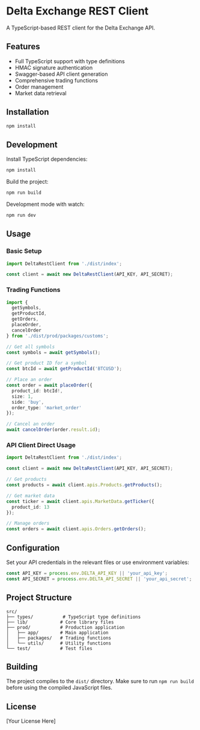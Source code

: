 # Delta Exchange REST Client

A TypeScript-based REST client for the Delta Exchange API.

## Features

- Full TypeScript support with type definitions
- HMAC signature authentication
- Swagger-based API client generation
- Comprehensive trading functions
- Order management
- Market data retrieval

## Installation

```bash
npm install
```

## Development

Install TypeScript dependencies:
```bash
npm install
```

Build the project:
```bash
npm run build
```

Development mode with watch:
```bash
npm run dev
```

## Usage

### Basic Setup

```typescript
import DeltaRestClient from './dist/index';

const client = await new DeltaRestClient(API_KEY, API_SECRET);
```

### Trading Functions

```typescript
import {
  getSymbols,
  getProductId,
  getOrders,
  placeOrder,
  cancelOrder
} from './dist/prod/packages/customs';

// Get all symbols
const symbols = await getSymbols();

// Get product ID for a symbol
const btcId = await getProductId('BTCUSD');

// Place an order
const order = await placeOrder({
  product_id: btcId!,
  size: 1,
  side: 'buy',
  order_type: 'market_order'
});

// Cancel an order
await cancelOrder(order.result.id);
```

### API Client Direct Usage

```typescript
import DeltaRestClient from './dist/index';

const client = await new DeltaRestClient(API_KEY, API_SECRET);

// Get products
const products = await client.apis.Products.getProducts();

// Get market data
const ticker = await client.apis.MarketData.getTicker({
  product_id: 13
});

// Manage orders
const orders = await client.apis.Orders.getOrders();
```

## Configuration

Set your API credentials in the relevant files or use environment variables:

```typescript
const API_KEY = process.env.DELTA_API_KEY || 'your_api_key';
const API_SECRET = process.env.DELTA_API_SECRET || 'your_api_secret';
```

## Project Structure

```
src/
├── types/           # TypeScript type definitions
├── lib/            # Core library files
├── prod/           # Production application
│   ├── app/        # Main application
│   ├── packages/   # Trading functions
│   └── utils/      # Utility functions
└── test/           # Test files
```

## Building

The project compiles to the `dist/` directory. Make sure to run `npm run build` before using the compiled JavaScript files.

## License

[Your License Here]
